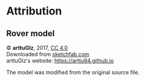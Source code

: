 # Attribution

## Rover model
© __arttuGlz__, 2017, [CC 4.0](https://creativecommons.org/licenses/by/4.0/)  
Downloaded from [sketchfab.com](http://www.sketchfab.com)  
arttuGlz's website: https://arttu94.github.io  

The model was modified from the original source file.
